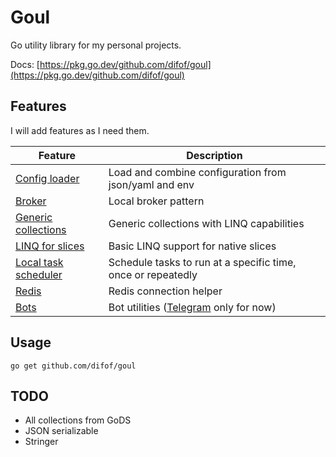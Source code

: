 # Goul

Go utility library for my personal projects.

Docs: [https://pkg.go.dev/github.com/difof/goul](https://pkg.go.dev/github.com/difof/goul)

## Features

I will add features as I need them.

| Feature                                          | Description                                                      |
|--------------------------------------------------|------------------------------------------------------------------|
| [Config loader](./config_loader/loader_test.go)  | Load and combine configuration from json/yaml and env            |
| [Broker](./concurrency/broker_test.go)           | Local broker pattern                                             |
| [Generic collections](./generics)                | Generic collections with LINQ capabilities                       |
| [LINQ for slices](./generics/native_linq.go)     | Basic LINQ support for native slices                             |
| [Local task scheduler](./task/scheduler_test.go) | Schedule tasks to run at a specific time, once or repeatedly     |
| [Redis](./redis)                                 | Redis connection helper                                          |
| [Bots](./bot)                                    | Bot utilities ([Telegram](./bot/tgbot/bot_test.go) only for now) |

## Usage

`go get github.com/difof/goul`

## TODO

- All collections from GoDS
- JSON serializable
- Stringer
